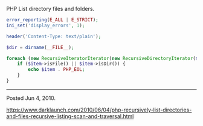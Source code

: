 PHP List directory files and folders.

```php
error_reporting(E_ALL | E_STRICT);
ini_set('display_errors', 1);

header('Content-Type: text/plain');

$dir = dirname(__FILE__);

foreach (new RecursiveIteratorIterator(new RecursiveDirectoryIterator($dir)) as $item) {
    if ($item->isFile() || $item->isDir()) {
        echo $item . PHP_EOL;
    }
}
```

---

Posted Jun 4, 2010.

https://www.darklaunch.com/2010/06/04/php-recursively-list-directories-and-files-recursive-listing-scan-and-traversal.html